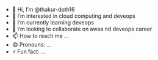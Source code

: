 - 👋 Hi, I’m @thakur-dpth16
- 👀 I’m interested in cloud computing and deveops
- 🌱 I’m currently learning deveops 
- 💞️ I’m looking to collaborate on awsa nd deveops career
- 📫 How to reach me ...
- 😄 Pronouns: ...
- ⚡ Fun fact: ...

<!---
thakur-dpth16/thakur-dpth16 is a ✨ special ✨ repository because its `README.md` (this file) appears on your GitHub profile.
You can click the Preview link to take a look at your changes.
--->
